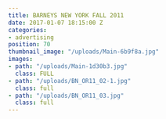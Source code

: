 ```yaml
---
title: BARNEYS NEW YORK FALL 2011
date: 2017-01-07 18:15:00 Z
categories:
- advertising
position: 70
thumbnail_image: "/uploads/Main-6b9f8a.jpg"
images:
- path: "/uploads/Main-1d30b3.jpg"
  class: FULL
- path: "/uploads/BN_OR11_02-1.jpg"
  class: full
- path: "/uploads/BN_OR11_03.jpg"
  class: full
---
```


